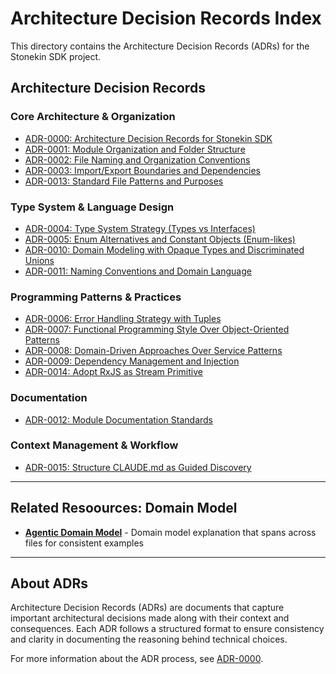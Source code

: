 # Architecture Decision Records Index

This directory contains the Architecture Decision Records (ADRs) for the Stonekin SDK project.

## Architecture Decision Records

### Core Architecture & Organization

- [ADR-0000: Architecture Decision Records for Stonekin SDK](./0000-architecture-decision-records.md)
- [ADR-0001: Module Organization and Folder Structure](./0001-module-organization.md)
- [ADR-0002: File Naming and Organization Conventions](./0002-file-organization.md)
- [ADR-0003: Import/Export Boundaries and Dependencies](./0003-boundaries-and-dependencies.md)
- [ADR-0013: Standard File Patterns and Purposes](./0013-standard-files.md)

### Type System & Language Design

- [ADR-0004: Type System Strategy (Types vs Interfaces)](./0004-type-strategy.md)
- [ADR-0005: Enum Alternatives and Constant Objects (Enum-likes)](./0005-enum-likes.md)
- [ADR-0010: Domain Modeling with Opaque Types and Discriminated Unions](./0010-domain-modelling.md)
- [ADR-0011: Naming Conventions and Domain Language](./0011-naming-conventions.md)

### Programming Patterns & Practices

- [ADR-0006: Error Handling Strategy with Tuples](./0006-error-handling.md)
- [ADR-0007: Functional Programming Style Over Object-Oriented Patterns](./0007-functional-style.md)
- [ADR-0008: Domain-Driven Approaches Over Service Patterns](./0008-domain-driven-design.md)
- [ADR-0009: Dependency Management and Injection](./0009-dependency-inversion.md)
- [ADR-0014: Adopt RxJS as Stream Primitive](./0014-rxjs-stream-primitive.md)

### Documentation

- [ADR-0012: Module Documentation Standards](./0012-documentation.md)

### Context Management & Workflow

- [ADR-0015: Structure CLAUDE.md as Guided Discovery](./0015-structure-claude-md-as-guided-discovery.md)

---

## Related Resoources: Domain Model

- [**Agentic Domain Model**](./_DOMAIN.md) - Domain model explanation that spans across files for consistent examples

---

## About ADRs

Architecture Decision Records (ADRs) are documents that capture important architectural decisions made along with their context and consequences. Each ADR follows a structured format to ensure consistency and clarity in documenting the reasoning behind technical choices.

For more information about the ADR process, see [ADR-0000](./0000-architecture-decision-records.md).
